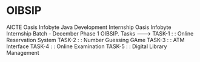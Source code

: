 # OIBSIP
AICTE Oasis Infobyte Java Development Internship
Oasis Infobyte Internship
Batch - December Phase 1 OIBSIP.
Tasks --->
TASK-1 : : Online Reservation System
TASK-2 : : Number Guessing GAme
TASK-3 : : ATM Interface
TASK-4 : : Online Examination
TASK-5 : : Digital Library Management
